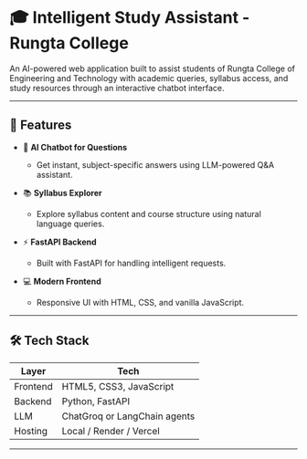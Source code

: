 # 🎓 Intelligent Study Assistant - Rungta College

An AI-powered web application built to assist students of Rungta College of Engineering and Technology with academic queries, syllabus access, and study resources through an interactive chatbot interface.



---

## 🚀 Features

- 🧠 **AI Chatbot for Questions**
  - Get instant, subject-specific answers using LLM-powered Q&A assistant.

- 📚 **Syllabus Explorer**
  - Explore syllabus content and course structure using natural language queries.

- ⚡ **FastAPI Backend**
  - Built with FastAPI for handling intelligent requests.

- 💻 **Modern Frontend**
  - Responsive UI with HTML, CSS, and vanilla JavaScript.
---

## 🛠️ Tech Stack

| Layer      | Tech                        |
|------------|-----------------------------|
| Frontend   | HTML5, CSS3, JavaScript     |
| Backend    | Python, FastAPI             |
| LLM        | ChatGroq or LangChain agents|
| Hosting    | Local / Render / Vercel     |

---
